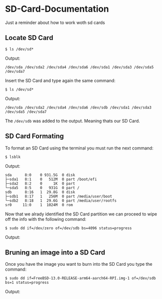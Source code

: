 # SD-Card-Documentation
Just a reminder about how to work woth sd cards

## Locate SD Card

    $ ls /dev/sd*

Output:

    /dev/sda /dev/sda2 /dev/sda4 /dev/sda6 /dev/sda1 /dev/sda3 /dev/sda5 /dev/sda7

Insert the SD Card and type again the same command:

    $ ls /dev/sd*

Output:

    /dev/sda /dev/sda2 /dev/sda4 /dev/sda6 /dev/sdb /dev/sda1 /dev/sda3 /dev/sda5 /dev/sda7

The `/dev/sdb` was added to the output. Meaning thats our SD Card.

## SD Card Formating
To format an SD Card using the terminal you must run the next command:

    $ lsblk

Output:
    
    sda      8:0    0 931.5G  0 disk 
    ├─sda1   8:1    0   512M  0 part /boot/efi
    ├─sda2   8:2    0     1K  0 part 
    └─sda5   8:5    0   931G  0 part /
    sdb      8:16   1  29.8G  0 disk 
    ├─sdb1   8:17   1   256M  0 part /media/user/boot
    └─sdb2   8:18   1  29.6G  0 part /media/user/rootfs
    sr0     11:0    1  1024M  0 rom 
    
Now that we alrady identified the SD Card partition we can proceed to wipe off the info with the following command:

    $ sudo dd if=/dev/zero of=/dev/sdb bs=4096 status=progress

Output:
   
## Bruning an image into a SD Card
Once you have the image you want to burn into the SD Card you type the command:

    $ sudo dd if=FreeBSD-13.0-RELEASE-arm64-aarch64-RPI.img-1 of=/dev/sdb bs=1 status=progress

Output:
    
